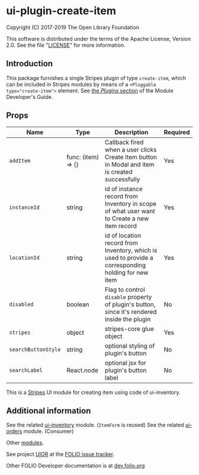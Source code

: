 # ui-plugin-create-item

Copyright (C) 2017-2019 The Open Library Foundation

This software is distributed under the terms of the Apache License,
Version 2.0. See the file "[LICENSE](LICENSE)" for more information.

## Introduction

This package furnishes a single Stripes plugin of type `create-item`,
which can be included in Stripes modules by means of a `<Pluggable
type="create-item">` element. See [the *Plugins*
section](https://github.com/folio-org/stripes-core/blob/master/doc/dev-guide.md#plugins)
of the Module Developer's Guide.

## Props

| Name | Type | Description | Required |
--- | --- | --- | --- |
| `addItem` | func: (item) => {} | Callback fired when a user clicks Create Item button in Modal and item is created successfully | Yes |
| `instanceId` | string | id of instance record from Inventory in scope of what user want to Create a new item record | Yes |
| `locationId` | string | id of location record from Inventory, which is used to provide a corresponding holding for new item | Yes |
| `disabled` | boolean | Flag to control `disable` property of plugin's button, since it's rendered inside the plugin | No |
| `stripes` | object | stripes-core glue object | Yes |
| `searchButtonStyle` | string | optional styling of plugin's button | No |
| `searchLabel` | React.node | optional jsx for plugin's button label | No |

This is a [Stripes](https://github.com/folio-org/stripes-core/) UI module for creating item using code of ui-inventory.

## Additional information

See the related [ui-inventory](https://github.com/folio-org/ui-inventory) module. (`ItemForm` is reused)
See the related [ui-orders](https://github.com/folio-org/ui-orders) module. (Consumer)

Other [modules](https://dev.folio.org/source-code/#client-side).

See project [UIOR](https://issues.folio.org/browse/UIOR)
at the [FOLIO issue tracker](https://dev.folio.org/guidelines/issue-tracker).

Other FOLIO Developer documentation is at [dev.folio.org](https://dev.folio.org/)
